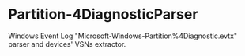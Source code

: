 # Partition-4DiagnosticParser
Windows Event Log "Microsoft-Windows-Partition%4Diagnostic.evtx" parser and devices' VSNs extractor.
